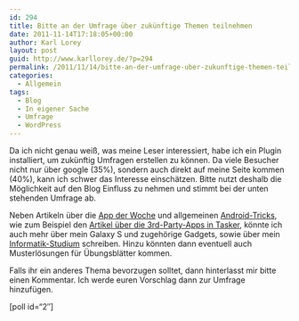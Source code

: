 ```yaml
---
id: 294
title: Bitte an der Umfrage über zukünftige Themen teilnehmen
date: 2011-11-14T17:18:05+00:00
author: Karl Lorey
layout: post
guid: http://www.karllorey.de/?p=294
permalink: /2011/11/14/bitte-an-der-umfrage-uber-zukunftige-themen-teilnehmen/
categories:
  - Allgemein
tags:
  - Blog
  - In eigener Sache
  - Umfrage
  - WordPress
---
```

Da ich nicht genau weiß, was meine Leser interessiert, habe ich ein Plugin installiert, um zukünftig Umfragen erstellen zu können. Da viele Besucher nicht nur über google (35%), sondern auch direkt auf meine Seite kommen (40%), kann ich schwer das Interesse einschätzen. Bitte nutzt deshalb die Möglichkeit auf den Blog Einfluss zu nehmen und stimmt bei der unten stehenden Umfrage ab.

Neben Artikeln über die [App der Woche](http://www.karllorey.de/tag/app-der-woche) und allgemeinen [Android-Tricks](/category/android), wie zum Beispiel den [Artikel über die 3rd-Party-Apps in Tasker](/2011/11/08/tasker-mit-3rd-party-apps-den-funktionsumfang-erweitern/), könnte ich auch mehr über mein Galaxy S und zugehörige Gadgets, sowie über mein [Informatik-Studium](/category/informatik-studium) schreiben. Hinzu könnten dann eventuell auch Musterlösungen für Übungsblätter kommen.

Falls ihr ein anderes Thema bevorzugen solltet, dann hinterlasst mir bitte einen Kommentar. Ich werde euren Vorschlag dann zur Umfrage hinzufügen.

[poll id=&#8220;2&#8243;]